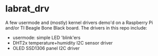# labrat_drv
A few usermode and (mostly) kernel drivers demo'd on a Raspberry Pi and/or TI Beagle Bone Black board.
The drivers in this repo include:
- usermode: simple LED 'blink'ers
- DHT2x temperature+humidity I2C sensor driver
- OLED SSD1306 panel I2C driver
